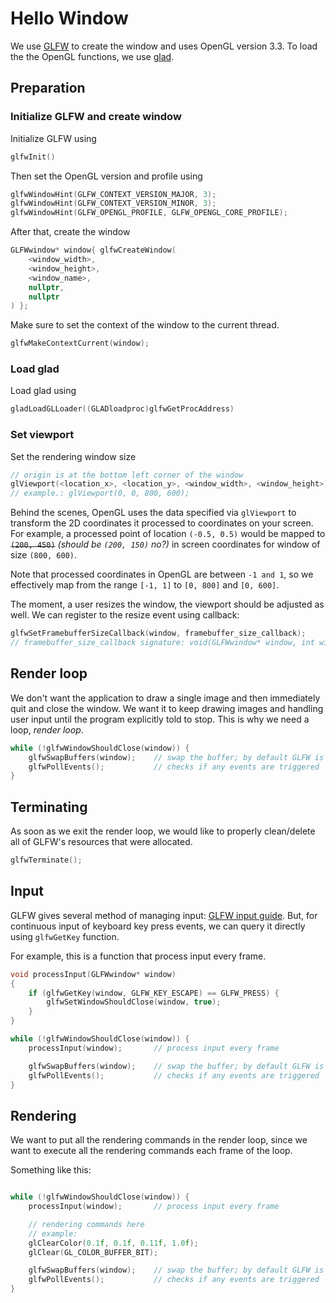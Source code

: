 # Hello Window

We use [GLFW](https://github.com/glfw/glfw) to create the window and uses OpenGL version 3.3. To load the the OpenGL functions, we use [glad](https://github.com/Dav1dde/glad).

## Preparation

### Initialize GLFW and create window

Initialize GLFW using

```cpp
glfwInit()
```

Then set the OpenGL version and profile using

```cpp
glfwWindowHint(GLFW_CONTEXT_VERSION_MAJOR, 3);
glfwWindowHint(GLFW_CONTEXT_VERSION_MINOR, 3);
glfwWindowHint(GLFW_OPENGL_PROFILE, GLFW_OPENGL_CORE_PROFILE);
```

After that, create the window

```cpp
GLFWwindow* window{ glfwCreateWindow(
    <window_width>,
    <window_height>,
    <window_name>,
    nullptr,
    nullptr
) };

```

Make sure to set the context of the window to the current thread.

```cpp
glfwMakeContextCurrent(window);
```

### Load glad

Load glad using

```cpp
gladLoadGLLoader((GLADloadproc)glfwGetProcAddress)
```

### Set viewport

Set the rendering window size

```cpp
// origin is at the bottom left corner of the window
glViewport(<location_x>, <location_y>, <window_width>, <window_height>);
// example.: glViewport(0, 0, 800, 600);
```

Behind the scenes, OpenGL uses the data specified via `glViewport` to transform the 2D coordinates it processed to coordinates on your screen. For example, a processed point of location `(-0.5, 0.5)` would be mapped to ~~`(200, 450)`~~ _(should be `(200, 150)` no?)_ in screen coordinates for window of size `(800, 600)`.

Note that processed coordinates in OpenGL are between `-1 and 1`, so we effectively map from the range `[-1, 1]` to `[0, 800]` and `[0, 600]`.

The moment, a user resizes the window, the viewport should be adjusted as well. We can register to the resize event using callback:

```cpp
glfwSetFramebufferSizeCallback(window, framebuffer_size_callback);
// framebuffer_size_callback signature: void(GLFWwindow* window, int width, int height)
```

## Render loop

We don't want the application to draw a single image and then immediately quit and close the window. We want it to keep drawing images and handling user input until the program explicitly told to stop. This is why we need a loop, _render loop_.

```cpp
while (!glfwWindowShouldClose(window)) {
    glfwSwapBuffers(window);    // swap the buffer; by default GLFW is double bufferred
    glfwPollEvents();           // checks if any events are triggered
}
```

## Terminating

As soon as we exit the render loop, we would like to properly clean/delete all of GLFW's resources that were allocated.

```cpp
glfwTerminate();
```

## Input

GLFW gives several method of managing input: [GLFW input guide](https://www.glfw.org/docs/3.3/input_guide.html). But, for continuous input of keyboard key press events, we can query it directly using `glfwGetKey` function.

For example, this is a function that process input every frame.

```cpp
void processInput(GLFWwindow* window)
{
    if (glfwGetKey(window, GLFW_KEY_ESCAPE) == GLFW_PRESS) {
        glfwSetWindowShouldClose(window, true);
    }
}
```

```cpp
while (!glfwWindowShouldClose(window)) {
    processInput(window);       // process input every frame

    glfwSwapBuffers(window);    // swap the buffer; by default GLFW is double bufferred
    glfwPollEvents();           // checks if any events are triggered
}
```

## Rendering

We want to put all the rendering commands in the render loop, since we want to execute all the rendering commands each frame of the loop.

Something like this:

```cpp

while (!glfwWindowShouldClose(window)) {
    processInput(window);       // process input every frame

    // rendering commands here
    // example:
    glClearColor(0.1f, 0.1f, 0.11f, 1.0f);
    glClear(GL_COLOR_BUFFER_BIT);

    glfwSwapBuffers(window);    // swap the buffer; by default GLFW is double bufferred
    glfwPollEvents();           // checks if any events are triggered
}
```
